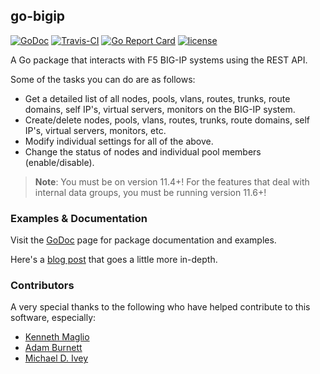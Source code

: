 ## go-bigip
[![GoDoc](https://godoc.org/github.com/mktgo/go-bigip?status.svg)](https://godoc.org/github.com/mktgo/go-bigip) [![Travis-CI](https://travis-ci.org/scottdware/go-bigip.svg?branch=master)](https://travis-ci.org/scottdware/go-bigip)
[![Go Report Card](https://goreportcard.com/badge/github.com/mktgo/go-bigip)](https://goreportcard.com/report/github.com/mktgo/go-bigip)
[![license](http://img.shields.io/badge/license-MIT-red.svg?style=flat)](https://raw.githubusercontent.com/scottdware/go-bigip/master/LICENSE)

A Go package that interacts with F5 BIG-IP systems using the REST API.

Some of the tasks you can do are as follows:

* Get a detailed list of all nodes, pools, vlans, routes, trunks, route domains, self IP's, virtual servers, monitors on the BIG-IP system.
* Create/delete nodes, pools, vlans, routes, trunks, route domains, self IP's, virtual servers, monitors, etc.
* Modify individual settings for all of the above.
* Change the status of nodes and individual pool members (enable/disable).

> **Note**: You must be on version 11.4+! For the features that deal with internal data groups, you must be running version 11.6+!

### Examples & Documentation
Visit the [GoDoc][godoc-go-bigip] page for package documentation and examples.

Here's a [blog post][blog] that goes a little more in-depth.

### Contributors
A very special thanks to the following who have helped contribute to this software, especially:

* [Kenneth Maglio](https://github.com/kenmaglio)
* [Adam Burnett](https://github.com/aburnett)
* [Michael D. Ivey](https://github.com/ivey)

[godoc-go-bigip]: http://godoc.org/github.com/mktgo/go-bigip
[license]: https://github.com/mktgo/go-bigip/blob/master/LICENSE
[blog]: http://sdubs.org/go-big-ip-or-go-home/
